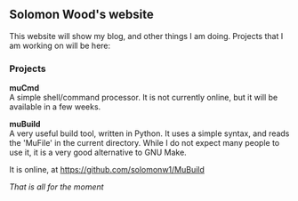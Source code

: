 ## Solomon Wood's website

This website will show my blog, and other things I am doing.
Projects that I am working on will be here:

### Projects

**muCmd**<br>
A simple shell/command processor.
It is not currently online, but it will be available in a few weeks.

**muBuild**<br>
A very useful build tool, written in Python.
It uses a simple syntax, and reads the 'MuFile' in the current directory.
While I do not expect many people to use it, it is a very good alternative
to GNU Make.

It is online, at https://github.com/solomonw1/MuBuild

*That is all for the moment*
